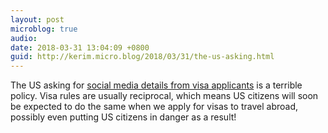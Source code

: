 ```yaml
---
layout: post
microblog: true
audio: 
date: 2018-03-31 13:04:09 +0800
guid: http://kerim.micro.blog/2018/03/31/the-us-asking.html
---
```

The US asking for [social media details from visa applicants](https://www.cbsnews.com/news/visa-applicants-social-media-details-email-addresses-phone-numbers/) is a terrible policy. Visa rules are usually reciprocal, which means US citizens will soon be expected to do the same when we apply for visas to travel abroad, possibly even putting US citizens in danger as a result!
